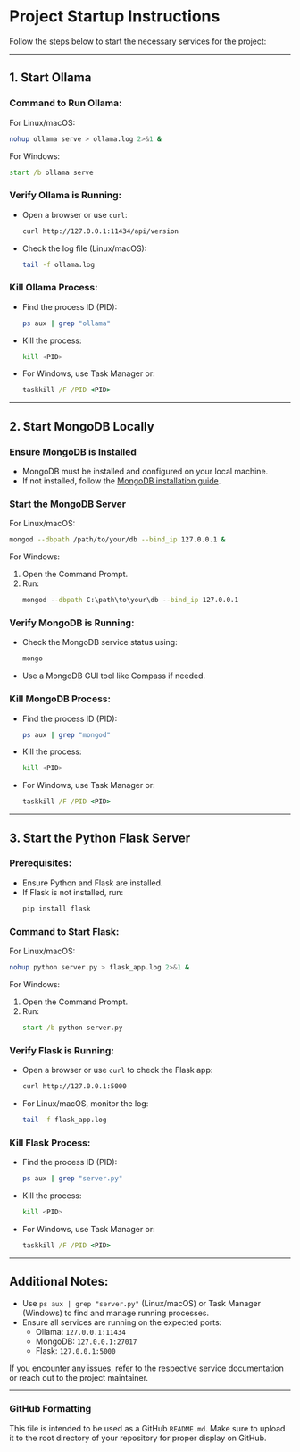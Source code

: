 # Project Startup Instructions

Follow the steps below to start the necessary services for the project:

---

## 1. Start Ollama

### Command to Run Ollama:

For Linux/macOS:
```bash
nohup ollama serve > ollama.log 2>&1 &
```

For Windows:
```cmd
start /b ollama serve
```

### Verify Ollama is Running:
- Open a browser or use `curl`:
  ```bash
  curl http://127.0.0.1:11434/api/version
  ```
- Check the log file (Linux/macOS):
  ```bash
  tail -f ollama.log
  ```

### Kill Ollama Process:
- Find the process ID (PID):
  ```bash
  ps aux | grep "ollama"
  ```
- Kill the process:
  ```bash
  kill <PID>
  ```
- For Windows, use Task Manager or:
  ```cmd
  taskkill /F /PID <PID>
  ```

---

## 2. Start MongoDB Locally

### Ensure MongoDB is Installed
- MongoDB must be installed and configured on your local machine.
- If not installed, follow the [MongoDB installation guide](https://www.mongodb.com/docs/manual/installation/).

### Start the MongoDB Server

For Linux/macOS:
```bash
mongod --dbpath /path/to/your/db --bind_ip 127.0.0.1 &
```

For Windows:
1. Open the Command Prompt.
2. Run:
   ```cmd
   mongod --dbpath C:\path\to\your\db --bind_ip 127.0.0.1
   ```

### Verify MongoDB is Running:
- Check the MongoDB service status using:
  ```bash
  mongo
  ```
- Use a MongoDB GUI tool like Compass if needed.

### Kill MongoDB Process:
- Find the process ID (PID):
  ```bash
  ps aux | grep "mongod"
  ```
- Kill the process:
  ```bash
  kill <PID>
  ```
- For Windows, use Task Manager or:
  ```cmd
  taskkill /F /PID <PID>
  ```

---

## 3. Start the Python Flask Server

### Prerequisites:
- Ensure Python and Flask are installed.
- If Flask is not installed, run:
  ```bash
  pip install flask
  ```

### Command to Start Flask:

For Linux/macOS:
```bash
nohup python server.py > flask_app.log 2>&1 &
```

For Windows:
1. Open the Command Prompt.
2. Run:
   ```cmd
   start /b python server.py
   ```

### Verify Flask is Running:
- Open a browser or use `curl` to check the Flask app:
  ```bash
  curl http://127.0.0.1:5000
  ```
- For Linux/macOS, monitor the log:
  ```bash
  tail -f flask_app.log
  ```

### Kill Flask Process:
- Find the process ID (PID):
  ```bash
  ps aux | grep "server.py"
  ```
- Kill the process:
  ```bash
  kill <PID>
  ```
- For Windows, use Task Manager or:
  ```cmd
  taskkill /F /PID <PID>
  ```

---

## Additional Notes:
- Use `ps aux | grep "server.py"` (Linux/macOS) or Task Manager (Windows) to find and manage running processes.
- Ensure all services are running on the expected ports:
  - Ollama: `127.0.0.1:11434`
  - MongoDB: `127.0.0.1:27017`
  - Flask: `127.0.0.1:5000`

If you encounter any issues, refer to the respective service documentation or reach out to the project maintainer.

---

### GitHub Formatting

This file is intended to be used as a GitHub `README.md`. Make sure to upload it to the root directory of your repository for proper display on GitHub.

